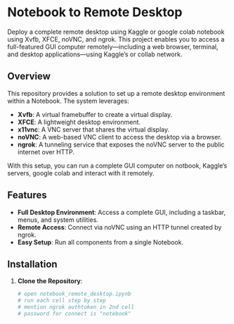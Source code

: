 # Notebook to Remote Desktop

Deploy a complete remote desktop using Kaggle or google colab notebook using Xvfb, XFCE, noVNC, and ngrok. This project enables you to access a full-featured GUI computer remotely—including a web browser, terminal, and desktop applications—using Kaggle’s or collab network.

## Overview

This repository provides a solution to set up a remote desktop environment within a Notebook. The system leverages:
- **Xvfb**: A virtual framebuffer to create a virtual display.
- **XFCE**: A lightweight desktop environment.
- **x11vnc**: A VNC server that shares the virtual display.
- **noVNC**: A web-based VNC client to access the desktop via a browser.
- **ngrok**: A tunneling service that exposes the noVNC server to the public internet over HTTP.

With this setup, you can run a complete GUI computer on notbook, Kaggle’s servers, google colab and interact with it remotely.

## Features

- **Full Desktop Environment**: Access a complete GUI, including a taskbar, menus, and system utilities.
- **Remote Access**: Connect via noVNC using an HTTP tunnel created by ngrok.
- **Easy Setup**: Run all components from a single Notebook.

## Installation

1. **Clone the Repository**:

   ```bash
   # open notebook_remote_desktop.ipynb
   # run each cell step by step
   # mention ngrok authtoken in 2nd cell
   # password for connect is "notebook"
